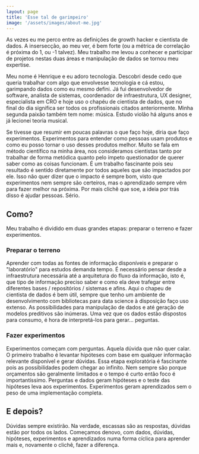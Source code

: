 ```yaml
---
layout: page
title: 'Esse tal de garimpeiro'
image: '/assets/images/about-me.jpg'
---
```


As vezes eu me perco entre as definições de growth hacker e cientista de dados. A insersecção, ao meu ver, é bem forte (ou a métrica de correlação é próxima do 1, ou -1 talvez). Meu trabalho me levou a conhecer e participar de projetos nestas duas áreas e manipulação de dados se tornou meu expertise.

Meu nome é Henrique e eu adoro tecnologia. Descobri desde cedo que queria trabalhar com algo que envolvesse tecnologia e cá estou, garimpando dados como eu mesmo defini. Já fui desenvolvedor de software, analista de sistemas, coordenador de infraestrutura, UX designer, especialista em CRO e hoje uso o chapéu de cientista de dados, que no final do dia significa ser todos os profissionais citados anteriormente. Minha segunda paixão também tem nome: música. Estudo violão há alguns anos e já lecionei teoria musical.

Se tivesse que resumir em poucas palavras o que faço hoje, diria que faço experimentos. Experimentos para entender como pessoas usam produtos e como eu posso tornar o uso desses produtos melhor. Muito se fala em método científico na minha área, nos consideramos cientistas tanto por trabalhar de forma metódica quanto pelo ímpeto questionador de querer saber como as coisas funcionam. É um trabalho fascinante pois seu resultado é sentido diretamente por todos aqueles que são impactados por ele. Isso não quer dizer que o impacto é sempre bom, visto que experimentos nem sempre são certeiros, mas o aprendizado sempre vêm para fazer melhor na próxima. Por mais clichê que soe, a ideia por trás disso é ajudar pessoas. Sério.

## Como?

Meu trabalho é dividido em duas grandes etapas: preparar o terreno e fazer experimentos.

### Preparar o terreno

Aprender com todas as fontes de informação disponíveis e preparar o "laboratório" para estudos demanda tempo. É necessário pensar desde a infraestrutura necessária até a arquitetura do fluxo da informação, isto é, que tipo de informação preciso saber e como ela deve trafegar entre diferentes bases / repositórios / sistemas e afins. Aqui o chapeu de cientista de dados é bem útil, sempre que tenho um ambiente de desenvolvimento com bibliotecas para data science à disposição faço uso extenso. As possibilidades para manipulação de dados e até geração de modelos preditivos são inúmeras. Uma vez que os dados estão dispostos para consumo, é hora de interpretá-los para gerar... peguntas.

### Fazer experimentos

Experimentos começam com perguntas. Aquela dúvida que não quer calar. O primeiro trabalho é levantar hipóteses com base em qualquer informação relevante disponível e gerar dúvidas. Essa etapa exploratória é fascinante pois as possibilidades podem chegar ao infinito. Nem sempre são porque orçamentos são geralmente limitados e o tempo é curto então foco é importantíssimo. Perguntas e dados geram hipóteses e o teste das hipóteses leva aos experimentos. Experimentos geram aprendizados sem o peso de uma implementação completa.

## E depois?

Dúvidas sempre existirão. Na verdade, escassas são as respostas, dúvidas estão por todos os lados. Começamos denovo, com dados, dúvidas, hipóteses, experimentos e aprendizados numa forma cíclica para aprender mais e, novamente o clichê, fazer a diferença.
